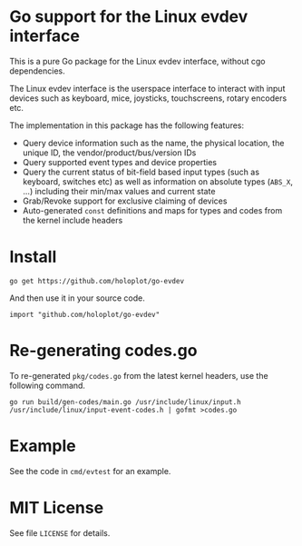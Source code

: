# Go support for the Linux evdev interface

This is a pure Go package for the Linux evdev interface, without cgo dependencies.

The Linux evdev interface is the userspace interface to interact with input devices such as
keyboard, mice, joysticks, touchscreens, rotary encoders etc.

The implementation in this package has the following features:

* Query device information such as the name, the physical location, the unique ID,
  the vendor/product/bus/version IDs
* Query supported event types and device properties
* Query the current status of bit-field based input types (such as keyboard, switches etc)
  as well as information on absolute types (`ABS_X`, ...) including their min/max values and
  current state
* Grab/Revoke support for exclusive claiming of devices
* Auto-generated `const` definitions and maps for types and codes from the kernel include headers

# Install

```
go get https://github.com/holoplot/go-evdev
```

And then use it in your source code.

```
import "github.com/holoplot/go-evdev"
```

# Re-generating codes.go

To re-generated `pkg/codes.go` from the latest kernel headers, use the following command.

```
go run build/gen-codes/main.go /usr/include/linux/input.h /usr/include/linux/input-event-codes.h | gofmt >codes.go
```

# Example

See the code in `cmd/evtest` for an example.

# MIT License

See file `LICENSE` for details.
